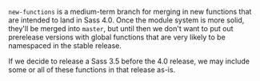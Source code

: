 `new-functions` is a medium-term branch for merging in new functions that are
intended to land in Sass 4.0. Once the module system is more solid, they'll be
merged into `master`, but until then we don't want to put out prerelease
versions with global functions that are very likely to be namespaced in the
stable release.

If we decide to release a Sass 3.5 before the 4.0 release, we may include some
or all of these functions in that release as-is.

